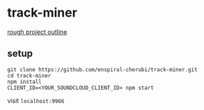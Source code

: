 # track-miner

[rough project outline](./outline.md)

## setup

```
git clone https://github.com/enspiral-cherubi/track-miner.git
cd track-miner
npm install
CLIENT_ID=<YOUR_SOUNDCLOUD_CLIENT_ID> npm start
```

visit `localhost:9966`
